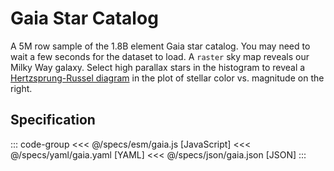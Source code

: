 <script setup>
  import { reset } from '@uwdata/vgplot';
  reset();
</script>

# Gaia Star Catalog

A 5M row sample of the 1.8B element Gaia star catalog.
You may need to wait a few seconds for the dataset to load.
A `raster` sky map reveals our Milky Way galaxy. Select high parallax stars in the histogram to reveal a
[Hertzsprung-Russel diagram](https://en.wikipedia.org/wiki/Hertzsprung%E2%80%93Russell_diagram)
in the plot of stellar color vs. magnitude on the right.


<Example spec="/specs/yaml/gaia.yaml" />

## Specification

::: code-group
<<< @/specs/esm/gaia.js [JavaScript]
<<< @/specs/yaml/gaia.yaml [YAML]
<<< @/specs/json/gaia.json [JSON]
:::
